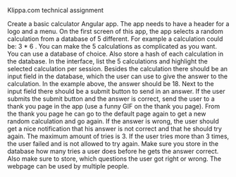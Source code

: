 Klippa.com technical assignment

Create a basic calculator Angular app. The app needs to have a header for a logo and a menu. On the first screen of this app, the app selects a random calculation from a database of 5 different. For example a calculation could be: 3 * 6 . You can make the 5 calculations as complicated as you want. You can use a database of choice. Also store a hash of each calculation in the database.
In the interface, list the 5 calculations and highlight the selected calculation per session. Besides the calculation there should be an input field in the database, which the user can use to give the answer to the calculation. In the example above, the answer should be 18. Next to the input field there should be a submit button to send in an answer.
If the user submits the submit button and the answer is correct, send the user to a thank you page in the app (use a funny GIF on the thank you page). From the thank you page he can go to the default page again to get a new random calculation and go again.
If the answer is wrong, the user should get a nice notification that his answer is not correct and that he should try again. The maximum amount of tries is 3. If the user tries more than 3 times, the user failed and is not allowed to try again.
Make sure you store in the database how many tries a user does before he gets the answer correct. Also make sure to store, which questions the user got right or wrong. The webpage can be used by multiple people.
